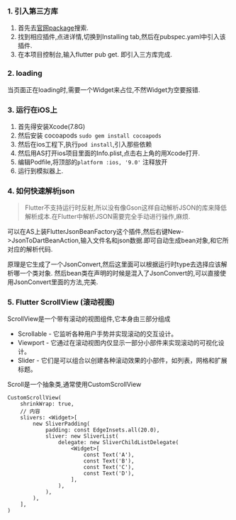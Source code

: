
### 1. 引入第三方库

1. 首先去[官网package](https://pub.dev/packages)搜索.
2. 找到相应插件,点进详情,切换到Installing tab,然后在pubspec.yaml中引入该插件.
3. 在本项目控制台,输入flutter pub get. 即引入三方库完成.

### 2. loading

当页面正在loading时,需要一个Widget来占位,不然Widget为空要报错.

### 3. 运行在iOS上

1. 首先得安装Xcode(7.8G)
2. 然后安装 cocoapods `sudo gem install cocoapods`
3. 然后在ios工程下,执行`pod install`,引入那些依赖
4. 然后用AS打开ios项目里面的Info.plist,点击右上角的用Xcode打开.
5. 编辑Podfile,将顶部的`platform :ios, '9.0'` 注释放开
6. 运行到模拟器上.

### 4. 如何快速解析json

> Flutter不支持运行时反射,所以没有像Gson这样自动解析JSON的库来降低解析成本.在Flutter中解析JSON需要完全手动进行操作,麻烦.

可以在AS上装FlutterJsonBeanFactory这个插件,然后右键New->JsonToDartBeanAction,输入文件名和json数据.即可自动生成bean对象,和它所对应的解析代码.

原理是它生成了一个JsonConvert,然后这里面可以根据运行时type去选择应该解析哪一个类对象. 然后bean类在声明的时候是混入了JsonConvert的,可以直接使用JsonConvert里面的方法,完美.

### 5. Flutter ScrollView (滚动视图)

ScrollView是一个带有滚动的视图组件,它本身由三部分组成

- Scrollable - 它监听各种用户手势并实现滚动的交互设计。
- Viewport - 它通过在滚动视图内仅显示一部分小部件来实现滚动的可视化设计。
- Slider - 它们是可以组合以创建各种滚动效果的小部件，如列表，网格和扩展标题。

Scroll是一个抽象类,通常使用CustomScrollView

```
CustomScrollView(
    shrinkWrap: true,
    // 内容
    slivers: <Widget>[
        new SliverPadding(
            padding: const EdgeInsets.all(20.0),
            sliver: new SliverList(
                delegate: new SliverChildListDelegate(
                    <Widget>[
                        const Text('A'),
                        const Text('B'),
                        const Text('C'),
                        const Text('D'),
                    ],
                ),
            ),
        ),
    ],
)
```
